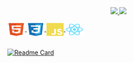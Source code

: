<!-- ### Hi there 👋 -->

<div align="center">
  <a href="https://github.com/BrenoVns">
  <img height="180em" src="https://github-readme-stats.vercel.app/api?username=BrenoVns&show_icons=true&theme=buefy&include_all_commits=true&count_private=true"/>
  <img height="180em" src="https://github-readme-stats.vercel.app/api/top-langs/?username=BrenoVns&layout=compact&langs_count=7&theme=buefy"/>
</div>
  
<div style="display: inline_block"><br>
  <img align="center" alt="Breno-HTML" height="30" width="40" src="https://raw.githubusercontent.com/devicons/devicon/master/icons/html5/html5-original.svg">
  <img align="center" alt="Breno-CSS" height="30" width="40" src="https://raw.githubusercontent.com/devicons/devicon/master/icons/css3/css3-original.svg">
  <img align="center" alt="Breno-Js" height="30" width="40" src="https://raw.githubusercontent.com/devicons/devicon/master/icons/javascript/javascript-plain.svg">
  <img align="center" alt="Breno-React" height="30" width="40" src="https://raw.githubusercontent.com/devicons/devicon/master/icons/react/react-original.svg">
</div>
  
  ##  
  
[![Readme Card](https://github-readme-stats.vercel.app/api/pin/?username=BrenoVns&repo=termo-helper&theme=buefy)](https://github.com/BrenoVns/termo-helper)
